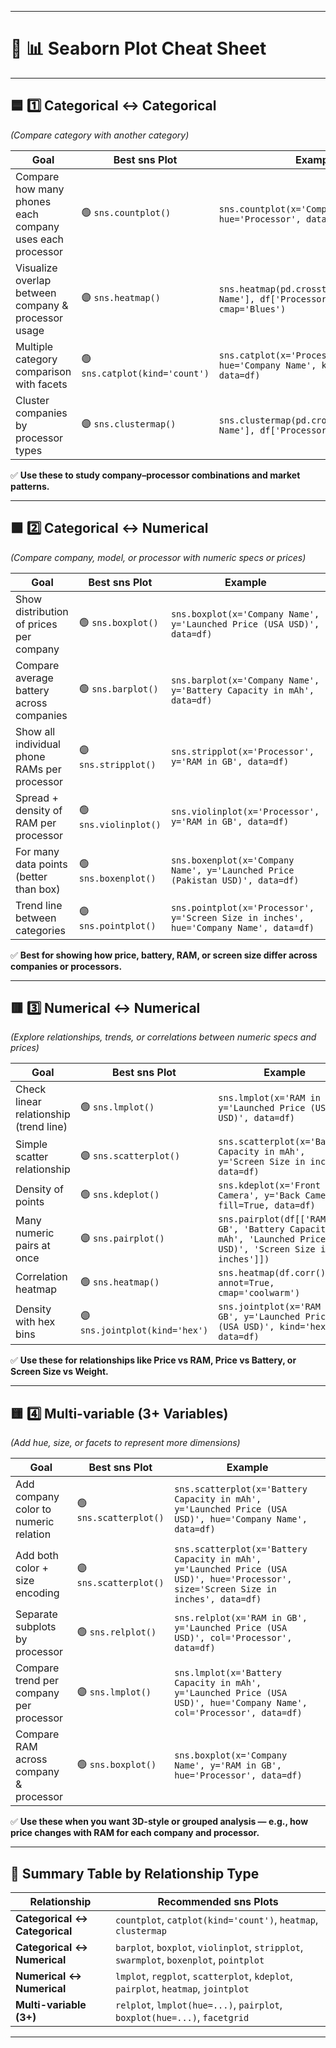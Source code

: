 
---

# 🎨 **📊 Seaborn Plot Cheat Sheet**

---

## 🟦 **1️⃣ Categorical ↔ Categorical**

*(Compare category with another category)*

| Goal                                                     | Best sns Plot                  | Example                                                                                   |
| -------------------------------------------------------- | ------------------------------ | ----------------------------------------------------------------------------------------- |
| Compare how many phones each company uses each processor | 🟢 `sns.countplot()`           | `sns.countplot(x='Company Name', hue='Processor', data=df)`                               |
| Visualize overlap between company & processor usage      | 🟣 `sns.heatmap()`             | `sns.heatmap(pd.crosstab(df['Company Name'], df['Processor']), annot=True, cmap='Blues')` |
| Multiple category comparison with facets                 | 🟢 `sns.catplot(kind='count')` | `sns.catplot(x='Processor', hue='Company Name', kind='count', data=df)`                   |
| Cluster companies by processor types                     | 🟣 `sns.clustermap()`          | `sns.clustermap(pd.crosstab(df['Company Name'], df['Processor']))`                        |

✅ **Use these to study company–processor combinations and market patterns.**

---

## 🟩 **2️⃣ Categorical ↔ Numerical**

*(Compare company, model, or processor with numeric specs or prices)*

| Goal                                         | Best sns Plot         | Example                                                                                |
| -------------------------------------------- | --------------------- | -------------------------------------------------------------------------------------- |
| Show distribution of prices per company      | 🟢 `sns.boxplot()`    | `sns.boxplot(x='Company Name', y='Launched Price (USA USD)', data=df)`                 |
| Compare average battery across companies     | 🟢 `sns.barplot()`    | `sns.barplot(x='Company Name', y='Battery Capacity in mAh', data=df)`                  |
| Show all individual phone RAMs per processor | 🟣 `sns.stripplot()`  | `sns.stripplot(x='Processor', y='RAM in GB', data=df)`                                 |
| Spread + density of RAM per processor        | 🟢 `sns.violinplot()` | `sns.violinplot(x='Processor', y='RAM in GB', data=df)`                                |
| For many data points (better than box)       | 🟢 `sns.boxenplot()`  | `sns.boxenplot(x='Company Name', y='Launched Price (Pakistan USD)', data=df)`          |
| Trend line between categories                | 🟣 `sns.pointplot()`  | `sns.pointplot(x='Processor', y='Screen Size in inches', hue='Company Name', data=df)` |

✅ **Best for showing how price, battery, RAM, or screen size differ across companies or processors.**

---

## 🟥 **3️⃣ Numerical ↔ Numerical**

*(Explore relationships, trends, or correlations between numeric specs and prices)*

| Goal                                   | Best sns Plot                  | Example                                                                                                           |
| -------------------------------------- | ------------------------------ | ----------------------------------------------------------------------------------------------------------------- |
| Check linear relationship (trend line) | 🟢 `sns.lmplot()`              | `sns.lmplot(x='RAM in GB', y='Launched Price (USA USD)', data=df)`                                                |
| Simple scatter relationship            | 🟣 `sns.scatterplot()`         | `sns.scatterplot(x='Battery Capacity in mAh', y='Screen Size in inches', data=df)`                                |
| Density of points                      | 🟢 `sns.kdeplot()`             | `sns.kdeplot(x='Front Camera', y='Back Camera', fill=True, data=df)`                                              |
| Many numeric pairs at once             | 🟣 `sns.pairplot()`            | `sns.pairplot(df[['RAM in GB', 'Battery Capacity in mAh', 'Launched Price (USA USD)', 'Screen Size in inches']])` |
| Correlation heatmap                    | 🟢 `sns.heatmap()`             | `sns.heatmap(df.corr(), annot=True, cmap='coolwarm')`                                                             |
| Density with hex bins                  | 🟣 `sns.jointplot(kind='hex')` | `sns.jointplot(x='RAM in GB', y='Launched Price (USA USD)', kind='hex', data=df)`                                 |

✅ **Use these for relationships like Price vs RAM, Price vs Battery, or Screen Size vs Weight.**

---

## 🟨 **4️⃣ Multi-variable (3+ Variables)**

*(Add hue, size, or facets to represent more dimensions)*

| Goal                                    | Best sns Plot          | Example                                                                                                                              |
| --------------------------------------- | ---------------------- | ------------------------------------------------------------------------------------------------------------------------------------ |
| Add company color to numeric relation   | 🟢 `sns.scatterplot()` | `sns.scatterplot(x='Battery Capacity in mAh', y='Launched Price (USA USD)', hue='Company Name', data=df)`                            |
| Add both color + size encoding          | 🟣 `sns.scatterplot()` | `sns.scatterplot(x='Battery Capacity in mAh', y='Launched Price (USA USD)', hue='Processor', size='Screen Size in inches', data=df)` |
| Separate subplots by processor          | 🟢 `sns.relplot()`     | `sns.relplot(x='RAM in GB', y='Launched Price (USA USD)', col='Processor', data=df)`                                                 |
| Compare trend per company per processor | 🟣 `sns.lmplot()`      | `sns.lmplot(x='Battery Capacity in mAh', y='Launched Price (USA USD)', hue='Company Name', col='Processor', data=df)`                |
| Compare RAM across company & processor  | 🟢 `sns.boxplot()`     | `sns.boxplot(x='Company Name', y='RAM in GB', hue='Processor', data=df)`                                                             |

✅ **Use these when you want 3D-style or grouped analysis — e.g., how price changes with RAM for each company and processor.**

---

## 🧾 **Summary Table by Relationship Type**

| Relationship                  | Recommended sns Plots                                                                  |
| ----------------------------- | -------------------------------------------------------------------------------------- |
| **Categorical ↔ Categorical** | `countplot`, `catplot(kind='count')`, `heatmap`, `clustermap`                          |
| **Categorical ↔ Numerical**   | `barplot`, `boxplot`, `violinplot`, `stripplot`, `swarmplot`, `boxenplot`, `pointplot` |
| **Numerical ↔ Numerical**     | `lmplot`, `regplot`, `scatterplot`, `kdeplot`, `pairplot`, `heatmap`, `jointplot`      |
| **Multi-variable (3+)**       | `relplot`, `lmplot(hue=...)`, `pairplot`, `boxplot(hue=...)`, `facetgrid`              |

---
